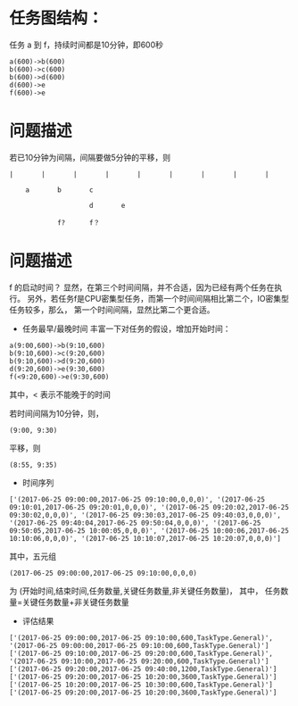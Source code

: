 # 任务图结构：
任务 a 到 f，持续时间都是10分钟，即600秒
```
a(600)->b(600)
b(600)->c(600)
b(600)->d(600)
d(600)->e
f(600)->e
```
# 问题描述
若已10分钟为间隔，间隔要做5分钟的平移，则
```
|       |       |       |       |       |       |       |       |

    a       b       c
    
                    d       e
                    
            f?      f？
```
# 问题描述
f 的启动时间？
显然，在第三个时间间隔，并不合适，因为已经有两个任务在执行。
另外，若任务f是CPU密集型任务，而第一个时间间隔相比第二个，IO密集型任务较多，那么，
第一个时间间隔，显然比第二个更合适。

- 任务最早/最晚时间
丰富一下对任务的假设，增加开始时间：
```
a(9:00,600)->b(9:10,600)
b(9:10,600)->c(9:20,600)
b(9:10,600)->d(9:20,600)
d(9:20,600)->e(9:30,600)
f(<9:20,600)->e(9:30,600)
```
其中，< 表示不能晚于的时间

若时间间隔为10分钟，则，
```
(9:00, 9:30)
```
平移，则
```
(8:55, 9:35)
```

- 时间序列
```
['(2017-06-25 09:00:00,2017-06-25 09:10:00,0,0,0)', '(2017-06-25 09:10:01,2017-06-25 09:20:01,0,0,0)', '(2017-06-25 09:20:02,2017-06-25 09:30:02,0,0,0)', '(2017-06-25 09:30:03,2017-06-25 09:40:03,0,0,0)', '(2017-06-25 09:40:04,2017-06-25 09:50:04,0,0,0)', '(2017-06-25 09:50:05,2017-06-25 10:00:05,0,0,0)', '(2017-06-25 10:00:06,2017-06-25 10:10:06,0,0,0)', '(2017-06-25 10:10:07,2017-06-25 10:20:07,0,0,0)']
```
其中，五元组
```
(2017-06-25 09:00:00,2017-06-25 09:10:00,0,0,0)
```
为
(开始时间,结束时间,任务数量,关键任务数量,非关键任务数量)，
    其中，
        任务数量=关键任务数量+非关键任务数量

- 评估结果
```
['(2017-06-25 09:00:00,2017-06-25 09:10:00,600,TaskType.General)', '(2017-06-25 09:00:00,2017-06-25 09:10:00,600,TaskType.General)']
['(2017-06-25 09:10:00,2017-06-25 09:20:00,600,TaskType.General)', '(2017-06-25 09:10:00,2017-06-25 09:20:00,600,TaskType.General)']
['(2017-06-25 09:20:00,2017-06-25 09:40:00,1200,TaskType.General)']
['(2017-06-25 09:20:00,2017-06-25 10:20:00,3600,TaskType.General)']
['(2017-06-25 10:20:00,2017-06-25 10:30:00,600,TaskType.General)']
['(2017-06-25 09:20:00,2017-06-25 10:20:00,3600,TaskType.General)']
```
